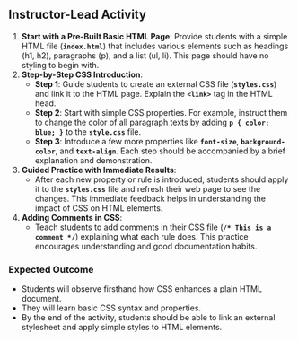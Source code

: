 ## Instructor-Lead Activity

1. **Start with a Pre-Built Basic HTML Page**: Provide students with a simple HTML file (**`index.html`**) that includes various elements such as headings (h1, h2), paragraphs (p), and a list (ul, li). This page should have no styling to begin with.
2. **Step-by-Step CSS Introduction**:
    - **Step 1**: Guide students to create an external CSS file (**`styles.css`**) and link it to the HTML page. Explain the **`<link>`** tag in the HTML head.
    - **Step 2**: Start with simple CSS properties. For example, instruct them to change the color of all paragraph texts by adding **`p { color: blue; }`** to the **`style.css`** file.
    - **Step 3**: Introduce a few more properties like **`font-size`**, **`background-color`**, and **`text-align`**. Each step should be accompanied by a brief explanation and demonstration.
3. **Guided Practice with Immediate Results**:
    - After each new property or rule is introduced, students should apply it to the **`styles.css`** file and refresh their web page to see the changes. This immediate feedback helps in understanding the impact of CSS on HTML elements.
4. **Adding Comments in CSS**:
    - Teach students to add comments in their CSS file (**`/* This is a comment */`**) explaining what each rule does. This practice encourages understanding and good documentation habits.

### Expected Outcome

- Students will observe firsthand how CSS enhances a plain HTML document.
- They will learn basic CSS syntax and properties.
- By the end of the activity, students should be able to link an external stylesheet and apply simple styles to HTML elements.